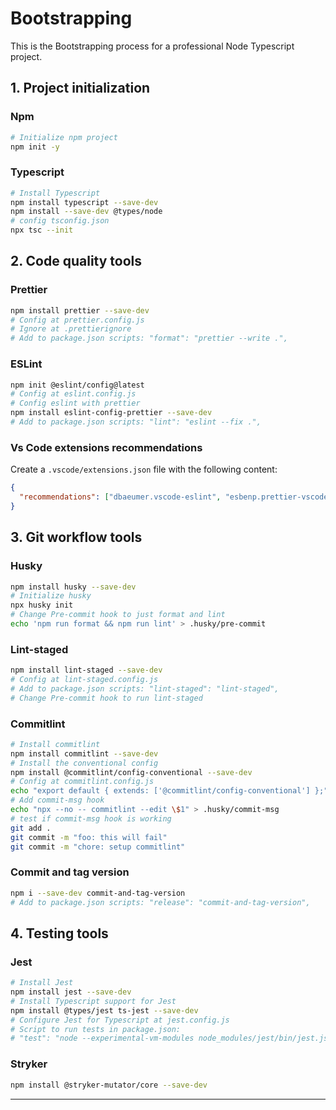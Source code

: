 # Bootstrapping

This is the Bootstrapping process for a professional Node Typescript project.

## 1. Project initialization

### Npm

```bash
# Initialize npm project
npm init -y
```

### Typescript

```bash
# Install Typescript
npm install typescript --save-dev
npm install --save-dev @types/node
# config tsconfig.json
npx tsc --init
```

## 2. Code quality tools

### Prettier

```bash
npm install prettier --save-dev
# Config at prettier.config.js
# Ignore at .prettierignore
# Add to package.json scripts: "format": "prettier --write .",
```

### ESLint

```bash
npm init @eslint/config@latest
# Config at eslint.config.js
# Config eslint with prettier
npm install eslint-config-prettier --save-dev
# Add to package.json scripts: "lint": "eslint --fix .",
```

### Vs Code extensions recommendations

Create a `.vscode/extensions.json` file with the following content:

```json
{
  "recommendations": ["dbaeumer.vscode-eslint", "esbenp.prettier-vscode"]
}
```

## 3. Git workflow tools

### Husky

```bash
npm install husky --save-dev
# Initialize husky
npx husky init
# Change Pre-commit hook to just format and lint
echo 'npm run format && npm run lint' > .husky/pre-commit
```

### Lint-staged

```bash
npm install lint-staged --save-dev
# Config at lint-staged.config.js
# Add to package.json scripts: "lint-staged": "lint-staged",
# Change Pre-commit hook to run lint-staged
```

### Commitlint

```bash
# Install commitlint
npm install commitlint --save-dev
# Install the conventional config
npm install @commitlint/config-conventional --save-dev
# Config at commitlint.config.js
echo "export default { extends: ['@commitlint/config-conventional'] };" > commitlint.config.js
# Add commit-msg hook
echo "npx --no -- commitlint --edit \$1" > .husky/commit-msg
# test if commit-msg hook is working
git add .
git commit -m "foo: this will fail"
git commit -m "chore: setup commitlint"
```

### Commit and tag version

```bash
npm i --save-dev commit-and-tag-version
# Add to package.json scripts: "release": "commit-and-tag-version",
```

## 4. Testing tools

### Jest

```bash
# Install Jest
npm install jest --save-dev
# Install Typescript support for Jest
npm install @types/jest ts-jest --save-dev
# Configure Jest for Typescript at jest.config.js
# Script to run tests in package.json:
# "test": "node --experimental-vm-modules node_modules/jest/bin/jest.js",
```

### Stryker

```bash
npm install @stryker-mutator/core --save-dev
```

---
